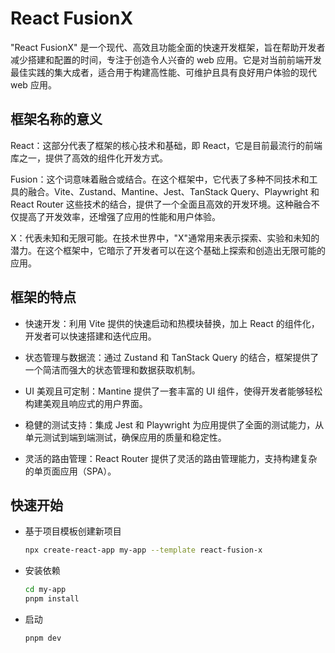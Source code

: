 # React FusionX

"React FusionX" 是一个现代、高效且功能全面的快速开发框架，旨在帮助开发者减少搭建和配置的时间，专注于创造令人兴奋的 web 应用。它是对当前前端开发最佳实践的集大成者，适合用于构建高性能、可维护且具有良好用户体验的现代 web 应用。

## 框架名称的意义

React：这部分代表了框架的核心技术和基础，即 React，它是目前最流行的前端库之一，提供了高效的组件化开发方式。

Fusion：这个词意味着融合或结合。在这个框架中，它代表了多种不同技术和工具的融合。Vite、Zustand、Mantine、Jest、TanStack Query、Playwright 和 React Router 这些技术的结合，提供了一个全面且高效的开发环境。这种融合不仅提高了开发效率，还增强了应用的性能和用户体验。

X：代表未知和无限可能。在技术世界中，"X"通常用来表示探索、实验和未知的潜力。在这个框架中，它暗示了开发者可以在这个基础上探索和创造出无限可能的应用。

## 框架的特点

- 快速开发：利用 Vite 提供的快速启动和热模块替换，加上 React 的组件化，开发者可以快速搭建和迭代应用。

- 状态管理与数据流：通过 Zustand 和 TanStack Query 的结合，框架提供了一个简洁而强大的状态管理和数据获取机制。

- UI 美观且可定制：Mantine 提供了一套丰富的 UI 组件，使得开发者能够轻松构建美观且响应式的用户界面。

- 稳健的测试支持：集成 Jest 和 Playwright 为应用提供了全面的测试能力，从单元测试到端到端测试，确保应用的质量和稳定性。

- 灵活的路由管理：React Router 提供了灵活的路由管理能力，支持构建复杂的单页面应用（SPA）。

## 快速开始

- 基于项目模板创建新项目

    ```bash
    npx create-react-app my-app --template react-fusion-x
    ```

- 安装依赖

    ```bash
    cd my-app
    pnpm install
    ```

- 启动

    ```bash
    pnpm dev
    ```

